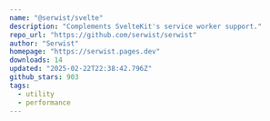 ```yaml
---
name: "@serwist/svelte"
description: "Complements SvelteKit's service worker support."
repo_url: "https://github.com/serwist/serwist"
author: "Serwist"
homepage: "https://serwist.pages.dev"
downloads: 14
updated: "2025-02-22T22:38:42.796Z"
github_stars: 903
tags: 
  - utility
  - performance
---
```

